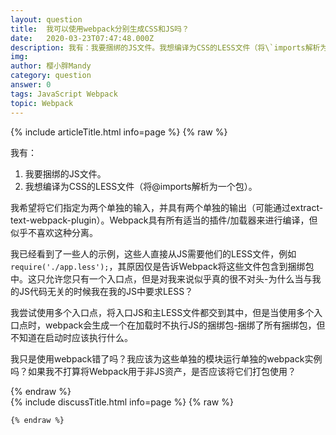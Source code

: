 ```yaml
---
layout: question
title:  我可以使用webpack分别生成CSS和JS吗？
date:   2020-03-23T07:47:48.000Z
description: 我有：我要捆绑的JS文件。我想编译为CSS的LESS文件（将\`imports解析为一个包）。我希望将它们指定为两个单独的输入，并具有两个单独...
img: 
author: 樱小胖Mandy
category: question
answer: 0
tags: JavaScript Webpack
topic: Webpack
---
```

<div class="article-root">
  <div class="article">
    {% include articleTitle.html info=page %}
    {% raw %}
    <div class="article-content"><p><font style="vertical-align: inherit;"><font style="vertical-align: inherit;">我有：</font></font></p>

<ol>
<li><font style="vertical-align: inherit;"><font style="vertical-align: inherit;">我要捆绑的JS文件。</font></font></li>
<li><font style="vertical-align: inherit;"><font style="vertical-align: inherit;">我想编译为CSS的LESS文件（将@imports解析为一个包）。</font></font></li>
</ol>

<p><font style="vertical-align: inherit;"><font style="vertical-align: inherit;">我希望将它们指定为两个单独的输入，并具有两个单独的输出（可能通过extract-text-webpack-plugin）。</font><font style="vertical-align: inherit;">Webpack具有所有适当的插件/加载器来进行编译，但似乎不喜欢这种分离。</font></font></p>

<p><font style="vertical-align: inherit;"><font style="vertical-align: inherit;">我已经看到了一些人的示例，这些人直接从JS需要他们的LESS文件，例如</font></font><code>require('./app.less');</code><font style="vertical-align: inherit;"><font style="vertical-align: inherit;">，其原因仅是告诉Webpack将这些文件包含到捆绑包中。</font><font style="vertical-align: inherit;">这只允许您只有一个入口点，但是对我来说似乎真的很不对头-为什么当与我的JS代码无关的时候我在我的JS中要求LESS？</font></font></p>

<p><font style="vertical-align: inherit;"><font style="vertical-align: inherit;">我尝试使用多个入口点，将入口JS和主LESS文件都交到其中，但是当使用多个入口点时，webpack会生成一个在加载时不执行JS的捆绑包-捆绑了所有捆绑包，但不知道在启动时应该执行什么。</font></font></p>

<p><font style="vertical-align: inherit;"><font style="vertical-align: inherit;">我只是使用webpack错了吗？</font><font style="vertical-align: inherit;">我应该为这些单独的模块运行单独的webpack实例吗？</font><font style="vertical-align: inherit;">如果我不打算将Webpack用于非JS资产，是否应该将它们打包使用？</font></font></p></div>
    {% endraw %}
  </div>

  <div class="discuss-wrapper">
    {% include discussTitle.html info=page %}
    {% raw %}
    
    {% endraw %}
  </div>
<div>
